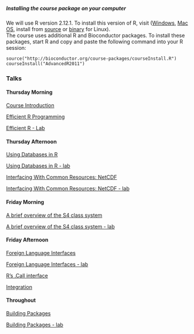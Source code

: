 ##### Installing the course package on your computer

We will use R version 2.12.1. To install this version of R, visit (<a
href="http://cran.fhcrc.org/bin/windows/base/">Windows</a>, <a
href="http://cran.fhcrc.org/bin/macosx/">Mac OS</a>, install from <a
href="http://cran.fhcrc.org/sources.html">source</a> 
or <a href="http://cran.fhcrc.org/bin/linux/">binary</a> for Linux).  
The course uses additional R and Bioconductor packages. To
install these packages, start R and copy and paste the following
command into your R session:

	source("http://bioconductor.org/course-packages/courseInstall.R")
	courseInstall("AdvancedR2011")


### Talks

#### Thursday Morning

[Course Introduction](CourseIntroduction.pdf)

[Efficient R Programming](EfficientR.pdf)

[Efficient R - Lab](EfficientR-lab.pdf)


#### Thursday Afternoon

[Using Databases in R](UsingSQLiteInR.pdf)

[Using Databases in R - lab](SQLiteInRExercises.pdf)

[Interfacing With Common Resources: NetCDF](NetCDFSlides.pdf)

[Interfacing With Common Resources: NetCDF - lab](NetCDF-lab.pdf)



#### Friday Morning

[A brief overview of the S4 class system](S4Overview-slides.pdf)

[A brief overview of the S4 class system - lab](ImplementingS4Objects-lab.pdf)


#### Friday Afternoon

[Foreign Language Interfaces](ForeignLanguage.pdf)

[Foreign Language Interfaces - lab](ForeignLanguage-lab.pdf)

[R’s .Call interface](DotCallInterface.pdf)

[Integration](Integration-lab.pdf)

#### Throughout

[Building Packages](BuildPackage.pdf)

[Building Packages - lab](BuildPackage-lab.pdf)




